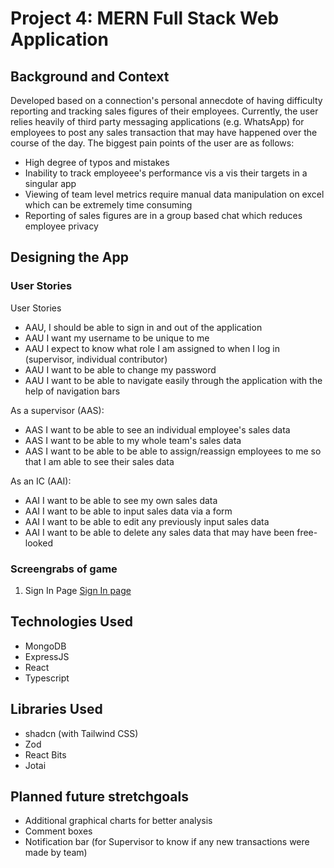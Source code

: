 # Project 4: MERN Full Stack Web Application

## Background and Context

Developed based on a connection's personal annecdote of having difficulty reporting and tracking sales figures of their employees. Currently, the user relies heavily of third party messaging applications (e.g. WhatsApp) for employees to post any sales transaction that may have happened over the course of the day. The biggest pain points of the user are as follows:

- High degree of typos and mistakes
- Inability to track employeee's performance vis a vis their targets in a singular app
- Viewing of team level metrics require manual data manipulation on excel which can be extremely time consuming
- Reporting of sales figures are in a group based chat which reduces employee privacy

## Designing the App

### User Stories

User Stories

- AAU, I should be able to sign in and out of the application
- AAU I want my username to be unique to me
- AAU I expect to know what role I am assigned to when I log in (supervisor, individual contributor)
- AAU I want to be able to change my password
- AAU I want to be able to navigate easily through the application with the help of navigation bars

As a supervisor (AAS):

- AAS I want to be able to see an individual employee's sales data
- AAS I want to be able to my whole team's sales data
- AAS I want to be able to be able to assign/reassign employees to me so that I am able to see their sales data

As an IC (AAI):

- AAI I want to be able to see my own sales data
- AAI I want to be able to input sales data via a form
- AAI I want to be able to edit any previously input sales data
- AAI I want to be able to delete any sales data that may have been free-looked

### Screengrabs of game

1. Sign In Page
   [Sign In page](README_images/signin_page.png)

## Technologies Used

- MongoDB
- ExpressJS
- React
- Typescript

## Libraries Used

- shadcn (with Tailwind CSS)
- Zod
- React Bits
- Jotai

## Planned future stretchgoals

- Additional graphical charts for better analysis
- Comment boxes
- Notification bar (for Supervisor to know if any new transactions were made by team)
